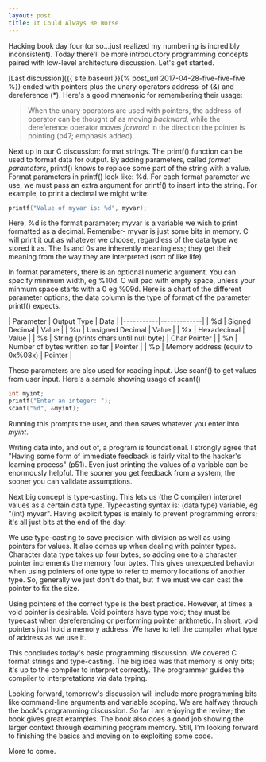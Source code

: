 ```yaml
---
layout: post
title: It Could Always Be Worse
---
```


Hacking book day four (or so...just realized my numbering is incredibly inconsistent). Today there'll be more introductory programming concepts paired with low-level architecture discussion. Let's get started.

[Last discussion]({{ site.baseurl }}{% post_url 2017-04-28-five-five-five %}) ended with pointers plus the unary operators address-of (&) and dereference (\*). Here's a good mnemonic for remembering their usage:

>When the unary operators are used with pointers, the address-of operator can be thought of as moving *backward*, while the dereference operator moves *forward* in the direction the pointer is pointing (p47; emphasis added).

Next up in our C discussion: format strings. The printf() function can be used to format data for output. By adding parameters, called *format parameters*, printf() knows to replace some part of the string with a value. Format parameters in printf() look like: %d. For each format parameter we use, we must pass an extra argument for printf() to insert into the string. For example, to print a decimal we might write: 
```c
printf("Value of myvar is: %d", myvar);
```
Here, %d is the format parameter; myvar is a variable we wish to print formatted as a decimal. Remember- myvar is just some bits in memory. C will print it out as whatever we choose, regardless of the data type we stored it as. The 1s and 0s are inherently meaningless; they get their meaning from the way they are interpreted (sort of like life).

In format parameters, there is an optional numeric argument. You can specify minimum width, eg %10d. C will pad with empty space, unless your minmum space starts with a 0 eg %09d. Here is a chart of the different parameter options; the data column is the type of format of the parameter printf() expects.

| Parameter | Output Type | Data |
|-----------|-------------| 
| %d | Signed Decimal | Value | 
| %u | Unsigned Decimal | Value |
| %x | Hexadecimal | Value |
| %s | String (prints chars until null byte) | Char Pointer |
| %n | Number of bytes written so far | Pointer |
| %p | Memory address (equiv to 0x%08x) | Pointer |

These parameters are also used for reading input. Use scanf() to get values from user input. Here's a sample showing usage of scanf()
```c
int myint;
printf("Enter an integer: ");
scanf("%d", &myint);
```
Running this prompts the user, and then saves whatever you enter into *myint*.

Writing data into, and out of, a program is foundational. I strongly agree that "Having some form of immediate feedback is fairly vital to the hacker's learning process" (p51). Even just printing the values of a variable can be enormously helpful. The sooner you get feedback from a system, the sooner you can validate assumptions.

Next big concept is type-casting. This lets us (the C compiler) interpret values as a certain data type. Typecasting syntax is: (data type) variable, eg "(int) myvar". Having explicit types is mainly to prevent programming errors; it's all just bits at the end of the day. 

We use type-casting  to save precision with division as well as using pointers for values. It also comes up when dealing with pointer types. Character data type takes up four bytes, so adding one to a character pointer increments the memory four bytes. This gives unexpected behavior when using pointers of one type to refer to memory locations of another type. So, generally we just don't do that, but if we must we can cast the pointer to fix the size. 

Using pointers of the correct type is the best practice. However, at times a void pointer is desirable. Void pointers have type void; they must be typecast when dereferencing or performing pointer arithmetic. In short, void pointers just hold a memory address. We have to tell the compiler what type of address as we use it.

This concludes today's basic programming discussion. We covered C format strings and type-casting. The big idea was that memory is only bits; it's up to the compiler to interpret correctly. The programmer guides the compiler to interpretations via data typing.

Looking forward, tomorrow's discussion will include more programming bits like command-line arguments and variable scoping. We are halfway through the book's programming discussion. So far I am enjoying the review; the book gives great examples. The book also does a good job showing the larger context through examining program memory. Still, I'm looking forward to finishing the basics and moving on to exploiting some code.

More to come.

